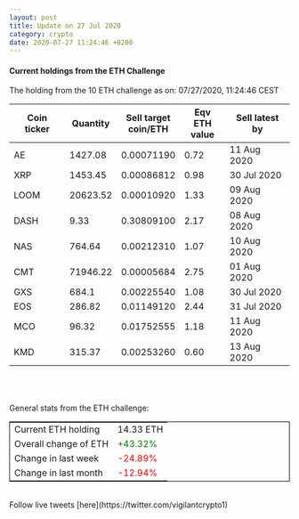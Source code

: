 ```yaml
---
layout: post
title: Update on 27 Jul 2020
category: crypto
date: 2020-07-27 11:24:46 +0200
---
```

<!-- Global site tag (gtag.js) - Google Analytics -->
<script async src="https://www.googletagmanager.com/gtag/js?id=UA-103831149-5"></script>
<script>
  window.dataLayer = window.dataLayer || [];
  function gtag(){dataLayer.push(arguments);}
  gtag('js', new Date());

  gtag('config', 'UA-103831149-5');
</script>


#### Current holdings from the ETH Challenge

The holding from the 10 ETH challenge as on: 07/27/2020, 11:24:46 CEST

|Coin ticker|Quantity|Sell target<br>coin/ETH|Eqv ETH<br>value|Sell latest by|
|-----------|--------|-----------|-----------|--------------|
AE|1427.08|  0.00071190|0.72|11 Aug 2020|
XRP|1453.45|  0.00086812|0.98|30 Jul 2020|
LOOM|20623.52|  0.00010920|1.33|09 Aug 2020|
DASH|9.33|  0.30809100|2.17|08 Aug 2020|
NAS|764.64|  0.00212310|1.07|10 Aug 2020|
CMT|71946.22|  0.00005684|2.75|01 Aug 2020|
GXS|684.1|  0.00225540|1.08|30 Jul 2020|
EOS|286.82|  0.01149120|2.44|31 Jul 2020|
MCO|96.32|  0.01752555|1.18|11 Aug 2020|
KMD|315.37|  0.00253260|0.60|13 Aug 2020|

<br>
<br>
<br>
General stats from the ETH challenge:

<table style="border:1px solid black;margin-left:auto;margin-right:auto;">
	<tbody>
	<tr>
		<td>Current ETH holding</td>
		<td>     14.33 ETH</td>
	</tr>
	<tr>
		<td>Overall change of ETH</td>
		<td><font color="green">+43.32%</font></td>
	</tr>
	<tr>
		<td>Change in last week</td>
		<td><font color="red">-24.89%</font></td>
	</tr>
	<tr>
		<td>Change in last month</td>
		<td><font color="red">-12.94%</font></td>
	</tr>
	</tbody>
</table>

<br>
Follow live tweets [here](https://twitter.com/vigilantcrypto1)
<br>
<br>